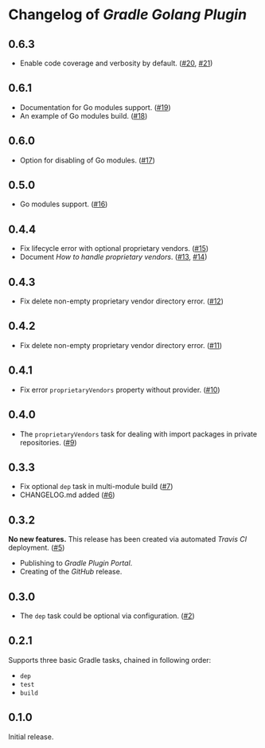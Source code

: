 # Changelog of _Gradle Golang Plugin_

## 0.6.3

* Enable code coverage and verbosity by default.
([#20](//github.com/sw-samuraj/gradle-godep-plugin/pull/20),
[#21](//github.com/sw-samuraj/gradle-godep-plugin/pull/21))

## 0.6.1

* Documentation for Go modules support.
  ([#19](//github.com/sw-samuraj/gradle-godep-plugin/pull/19))
* An example of Go modules build.
  ([#18](//github.com/sw-samuraj/gradle-godep-plugin/pull/18))

## 0.6.0

* Option for disabling of Go modules.
  ([#17](//github.com/sw-samuraj/gradle-godep-plugin/pull/17))

## 0.5.0

* Go modules support.
  ([#16](//github.com/sw-samuraj/gradle-godep-plugin/pull/16))

## 0.4.4

* Fix lifecycle error with optional proprietary vendors.
  ([#15](//github.com/sw-samuraj/gradle-godep-plugin/pull/15))
* Document _How to handle proprietary vendors_.
  ([#13](//github.com/sw-samuraj/gradle-godep-plugin/pull/13),
   [#14](//github.com/sw-samuraj/gradle-godep-plugin/pull/14))

## 0.4.3

* Fix delete non-empty proprietary vendor directory error.
  ([#12](//github.com/sw-samuraj/gradle-godep-plugin/pull/12))

## 0.4.2

* Fix delete non-empty proprietary vendor directory error.
  ([#11](//github.com/sw-samuraj/gradle-godep-plugin/pull/11))

## 0.4.1

* Fix error `proprietaryVendors` property without provider.
  ([#10](//github.com/sw-samuraj/gradle-godep-plugin/pull/10))

## 0.4.0

* The `proprietaryVendors` task for dealing with import packages in private repositories.
  ([#9](//github.com/sw-samuraj/gradle-godep-plugin/pull/9))

## 0.3.3

* Fix optional `dep` task in multi-module build
  ([#7](//github.com/sw-samuraj/gradle-godep-plugin/pull/7))
* CHANGELOG.md added
  ([#6](//github.com/sw-samuraj/gradle-godep-plugin/pull/6))

## 0.3.2

**No new features.** This release has been created via automated _Travis CI_ deployment.
([#5](//github.com/sw-samuraj/gradle-godep-plugin/pull/5))

* Publishing to _Gradle Plugin Portal_.
* Creating of the _GitHub_ release.

## 0.3.0

* The `dep` task could be optional via configuration.
  ([#2](//github.com/sw-samuraj/gradle-godep-plugin/pull/2))

## 0.2.1

Supports three basic Gradle tasks, chained in following order:

* `dep`
* `test`
* `build`

## 0.1.0

Initial release.
